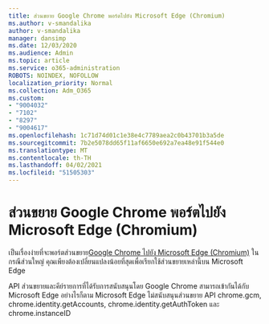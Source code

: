 ```yaml
---
title: ส่วนขยาย Google Chrome พอร์ตไปยัง Microsoft Edge (Chromium)
ms.author: v-smandalika
author: v-smandalika
manager: dansimp
ms.date: 12/03/2020
ms.audience: Admin
ms.topic: article
ms.service: o365-administration
ROBOTS: NOINDEX, NOFOLLOW
localization_priority: Normal
ms.collection: Adm_O365
ms.custom:
- "9004032"
- "7102"
- "8297"
- "9004617"
ms.openlocfilehash: 1c71d74d01c1e38e4c7789aea2c0b43701b3a5de
ms.sourcegitcommit: 7b2e5078dd65f11af6650e692a7ea48e91f544e0
ms.translationtype: MT
ms.contentlocale: th-TH
ms.lasthandoff: 04/02/2021
ms.locfileid: "51505303"
---
```

# <a name="port-google-chrome-extensions-to-microsoft-edge-chromium"></a>ส่วนขยาย Google Chrome พอร์ตไปยัง Microsoft Edge (Chromium)

เป็นเรื่องง่ายที่จะพอร์ตส่วนขยาย[Google Chrome ไปยัง Microsoft Edge (Chromium)](https://docs.microsoft.com/microsoft-edge/extensions-chromium/developer-guide/port-chrome-extension) ในกรณีส่วนใหญ่ คุณเพียงต้องเปลี่ยนแปลงน้อยที่สุดเพื่อเรียกใช้ส่วนขยายเหล่านี้บน Microsoft Edge

API ส่วนขยายและคีย์รายการที่ได้รับการสนับสนุนโดย Google Chrome สามารถเข้ากันได้กับ Microsoft Edge อย่างไรก็ตาม Microsoft Edge ไม่สนับสนุนส่วนขยาย API chrome.gcm, chrome.identity.getAccounts, chrome.identity.getAuthToken และ chrome.instanceID